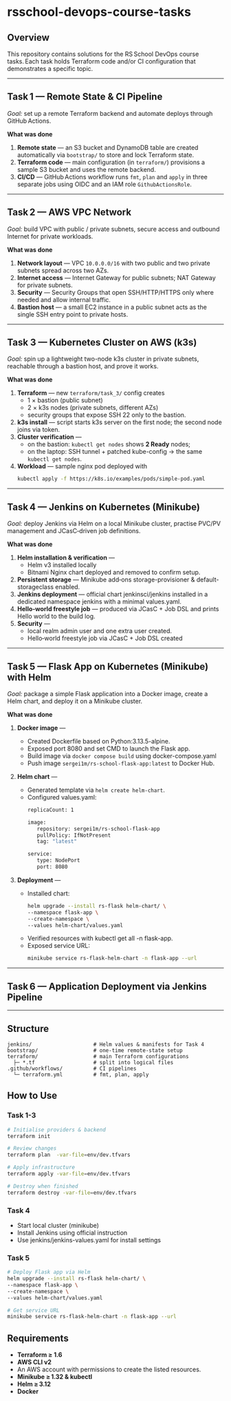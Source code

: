 # rsschool-devops-course-tasks

## Overview

This repository contains solutions for the RS School DevOps course tasks. Each task holds Terraform code and/or CI configuration that demonstrates a specific topic.

---

## Task 1 — **Remote State & CI Pipeline**

*Goal:* set up a remote Terraform backend and automate deploys through GitHub Actions.

**What was done**

1. **Remote state** — an S3 bucket and DynamoDB table are created automatically via `bootstrap/` to store and lock Terraform state.
2. **Terraform code** — main configuration (in `terraform/`) provisions a sample S3 bucket and uses the remote backend.
3. **CI/CD** — GitHub Actions workflow runs `fmt`, `plan` and `apply` in three separate jobs using OIDC and an IAM role `GithubActionsRole`.

---

## Task 2 — **AWS VPC Network**

*Goal:* build VPC with public / private subnets, secure access and outbound Internet for private workloads.

**What was done**

1. **Network layout** — VPC `10.0.0.0/16` with two public and two private subnets spread across two AZs.
2. **Internet access** — Internet Gateway for public subnets; NAT Gateway for private subnets.
3. **Security** — Security Groups that open SSH/HTTP/HTTPS only where needed and allow internal traffic.
4. **Bastion host** — a small EC2 instance in a public subnet acts as the single SSH entry point to private hosts.

---

## Task 3 — **Kubernetes Cluster on AWS (k3s)**

*Goal:* spin up a lightweight two-node k3s cluster in private subnets, reachable through a bastion host, and prove it works.

**What was done**

1. **Terraform** — new `terraform/task_3/` config creates  
   * 1 × bastion (public subnet)  
   * 2 × k3s nodes (private subnets, different AZs)  
   * security groups that expose SSH 22 only to the bastion.
2. **k3s install** — script starts k3s server on the first node; the second node joins via token.
3. **Cluster verification** —  
   * on the bastion: `kubectl get nodes` shows **2 Ready** nodes;  
   * on the laptop: SSH tunnel + patched kube-config → the same `kubectl get nodes`.
4. **Workload** — sample nginx pod deployed with  
   ```sh
   kubectl apply -f https://k8s.io/examples/pods/simple-pod.yaml
   ```

---

## Task 4 — **Jenkins on Kubernetes (Minikube)**

*Goal:* deploy Jenkins via Helm on a local Minikube cluster, practise PVC/PV management and JCasC‑driven job definitions.

**What was done**

1. **Helm installation & verification** — 
   * Helm v3 installed locally
   * Bitnami Nginx chart deployed and removed to confirm setup.
2. **Persistent storage** — Minikube add‑ons storage-provisioner & default-storageclass enabled.
3. **Jenkins deployment** — official chart jenkinsci/jenkins installed in a dedicated namespace jenkins with a minimal values.yaml.
4. **Hello‑world freestyle job** — produced via JCasC + Job DSL and prints Hello world to the build log.
5. **Security** —
   * local realm admin user and one extra user created.
   * Hello‑world freestyle job via JCasC + Job DSL created

---

## Task 5 — **Flask App on Kubernetes (Minikube) with Helm**

*Goal:* package a simple Flask application into a Docker image, create a Helm chart, and deploy it on a Minikube cluster.

**What was done**

1. **Docker image** —
   * Created Dockerfile based on Python:3.13.5-alpine.
   * Exposed port 8080 and set CMD to launch the Flask app.
   * Build image via `docker compose build` using docker-compose.yaml
   * Push image `sergei1m/rs-school-flask-app:latest` to Docker Hub.

2. **Helm chart** —
   * Generated template via `helm create helm-chart`.
   * Configured values.yaml:
      ```bash
      replicaCount: 1

      image:
         repository: sergei1m/rs-school-flask-app
         pullPolicy: IfNotPresent
         tag: "latest"

      service:
         type: NodePort
         port: 8080
      ```

3. **Deployment** —
   * Installed chart:
      ```bash
      helm upgrade --install rs-flask helm-chart/ \
      --namespace flask-app \
      --create-namespace \
      --values helm-chart/values.yaml
      ```
   * Verified resources with kubectl get all -n flask-app.
   * Exposed service URL:
      ```bash
      minikube service rs-flask-helm-chart -n flask-app --url
      ```

---

## Task 6 — **Application Deployment via Jenkins Pipeline**

---

## Structure

```
jenkins/                    # Helm values & manifests for Task 4
bootstrap/                  # one‑time remote‑state setup 
terraform/                  # main Terraform configurations 
  ├─ *.tf                   # split into logical files
.github/workflows/          # CI pipelines
  └─ terraform.yml          # fmt, plan, apply
```

## How to Use

### Task 1-3
```bash
# Initialise providers & backend
terraform init

# Review changes
terraform plan  -var-file=env/dev.tfvars

# Apply infrastructure
terraform apply -var-file=env/dev.tfvars

# Destroy when finished
terraform destroy -var-file=env/dev.tfvars
```

### Task 4
* Start local cluster (minikube)
* Install Jenkins using official instruction
* Use jenkins/jenkins-values.yaml for install settings

### Task 5
```bash
# Deploy Flask app via Helm
helm upgrade --install rs-flask helm-chart/ \
--namespace flask-app \
--create-namespace \
--values helm-chart/values.yaml

# Get service URL
minikube service rs-flask-helm-chart -n flask-app --url
```

## Requirements

* **Terraform ≥ 1.6**
* **AWS CLI v2**
* An AWS account with permissions to create the listed resources.
* **Minikube ≥ 1.32 & kubectl**
* **Helm ≥ 3.12**
* **Docker**
